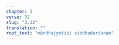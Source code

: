 ```yaml
---
chapter: 3
verse: 32
slug: "3.32"
translation: ""
root_text: "mūrdhajyotiṣi siddhadarśanam"
---
```



